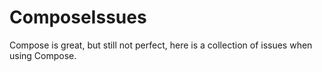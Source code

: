 # ComposeIssues
Compose is great, but still not perfect, here is a collection of issues when using Compose.

